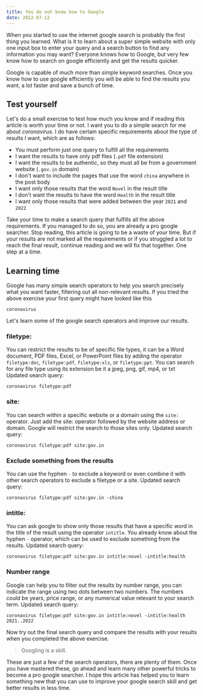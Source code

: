 ```yaml
---
title: You do not know how to Google
date: 2022-07-12
---
```


When you started to use the internet google search is probably the first thing you learned. What is it to learn about a  super simple website with only one input box to enter your query and a search button to find any information you may want? Everyone knows how to Google, but very few know how to search on google efficiently and get the results quicker.

Google is capable of much more than simple keyword searches. Once you know how to use google efficiently you will be able to find the results you want, a lot faster and save a bunch of time.

## Test yourself
Let's do a small exercise to test how much you know and if reading this article is worth your time or not.
I want you to do a simple search for me about _coronavirus_. I do have certain specific requirements about the type of results I want, which are as follows:

- You must perform just one query to fulfill all the requirements
- I want the results to have only pdf files (`.pdf` file extension)
- I want the results to be authentic, so they must all be from a government website (`.gov.in` domain)
- I don't want to include the pages that use the word `china` anywhere in the post body
- I want only those results that the word  `Novel` in the result title
- I don't want the results to have the word `Health` in the result title
- I want only those results that were added between the year `2021` and `2022`

Take your time to make a search query that fulfills all the above requirements. If you managed to do so, you are already a pro google searcher. Stop reading, this article is going to be a waste of your time. But if your results are not marked all the requirements or if you struggled a lot to reach the final result, continue reading and we will fix that together.
One step at a time.

## Learning time
Google has many simple search operators to help you search precisely what you want faster, filtering out all non-relevant results. If you tried the above exercise your first query might have looked like this 
```
coronavirus
```
Let's learn some of the google search operators and improve our results.

### filetype:
You can restrict the results to be of specific file types, it can be a Word document, PDF files, Excel, or PowerPoint files by adding the operator `filetype:doc`, `filetype:pdf`, `filetype:xls`, or `filetype:ppt`. You can search for any file type using its extension be it a jpeg, png, gif, mp4, or txt
Updated search query:
```
coronavirus filetype:pdf
```

### site:
You can search within a specific website or a domain using the `site:` operator. Just add the site: operator followed by the website address or domain. Google will restrict the search to those sites only.
Updated search query:
```
coronavirus filetype:pdf site:gov.in
```

### Exclude something from the results
You can use the hyphen `-` to exclude a keyword or even combine it with other search operators to exclude a filetype or a site.
Updated search query:
```
coronavirus filetype:pdf site:gov.in -china
```

### intitle:
You can ask google to show only those results that have a specific word in the title of the result using the operator `intitle`.  You already know about the hyphen `-` operator, which can be used to exclude something from the results.
Updated search query:
```
coronavirus filetype:pdf site:gov.in intitle:novel -intitle:health
```

### Number range
Google can help you to filter out the results by number range, you can indicate the range using two dots between two numbers. The numbers could be years, price range, or any numerical value relevant to your search term.
Updated search query:
```
coronavirus filetype:pdf site:gov.in intitle:novel -intitle:health 2021..2022
```

Now try out the final search query and compare the results with your results when you completed the above exercise.

> Googling is a skill.

These are just a few of the search operators, there are plenty of them. Once you have mastered these, go ahead and learn many other powerful tricks to become a pro google searcher. I hope this article has helped you to learn something new that you can use to improve your google search skill and get better results in less time.
